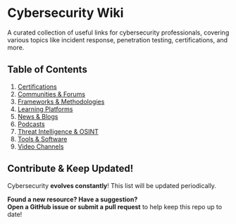 # Cybersecurity Wiki

A curated collection of useful links for cybersecurity professionals, covering various topics like incident response, penetration testing, certifications, and more.

## Table of Contents
1. [Certifications](https://github.com/francoisfried/CyberWiki/tree/main/Resources/Certifications.md)
2. [Communities & Forums](https://github.com/francoisfried/CyberWiki/tree/main/Resources/Communities-Forums.md)
3. [Frameworks & Methodologies](https://github.com/francoisfried/CyberWiki/tree/main/Resources/Frameworks-Methodologies.md)
4. [Learning Platforms](https://github.com/francoisfried/CyberWiki/tree/main/Resources/Learning-Platforms.md)
5. [News & Blogs](https://github.com/francoisfried/CyberWiki/tree/main/Resources/News-Blogs.md)
6. [Podcasts](https://github.com/francoisfried/CyberWiki/tree/main/Resources/Podcasts.md)
7. [Threat Intelligence & OSINT](https://github.com/francoisfried/CyberWiki/tree/main/Resources/Threat-Intel-OSINT.md)
8. [Tools & Software](https://github.com/francoisfried/CyberWiki/tree/main/Resources/Tools-Software.md)
9. [Video Channels](https://github.com/francoisfried/CyberWiki/tree/main/Resources/Video-Channels.md)

## **Contribute & Keep Updated!**  
Cybersecurity **evolves constantly**! This list will be updated periodically.

**Found a new resource? Have a suggestion?**  
**Open a GitHub issue or submit a pull request** to help keep this repo up to date! 
